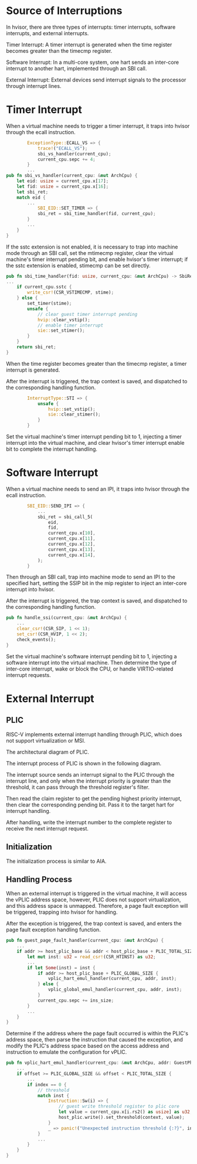 # Source of Interruptions
In hvisor, there are three types of interrupts: timer interrupts, software interrupts, and external interrupts.

Timer Interrupt: A timer interrupt is generated when the time register becomes greater than the timecmp register.

Software Interrupt: In a multi-core system, one hart sends an inter-core interrupt to another hart, implemented through an SBI call.

External Interrupt: External devices send interrupt signals to the processor through interrupt lines.

# Timer Interrupt
When a virtual machine needs to trigger a timer interrupt, it traps into hvisor through the ecall instruction.
```rust
        ExceptionType::ECALL_VS => {
            trace!("ECALL_VS");
            sbi_vs_handler(current_cpu);
            current_cpu.sepc += 4;
        }
        ...
pub fn sbi_vs_handler(current_cpu: &mut ArchCpu) {
    let eid: usize = current_cpu.x[17];
    let fid: usize = current_cpu.x[16];
    let sbi_ret;
    match eid {
        ...
            SBI_EID::SET_TIMER => {
            sbi_ret = sbi_time_handler(fid, current_cpu);
        }
        ...
    }
}
```
If the sstc extension is not enabled, it is necessary to trap into machine mode through an SBI call, set the mtimecmp register, clear the virtual machine's timer interrupt pending bit, and enable hvisor's timer interrupt; if the sstc extension is enabled, stimecmp can be set directly.
```rs
pub fn sbi_time_handler(fid: usize, current_cpu: &mut ArchCpu) -> SbiRet {
...
    if current_cpu.sstc {
        write_csr!(CSR_VSTIMECMP, stime);
    } else {
        set_timer(stime);
        unsafe {
            // clear guest timer interrupt pending
            hvip::clear_vstip();
            // enable timer interrupt
            sie::set_stimer();
        }
    }
    return sbi_ret;
}
```
When the time register becomes greater than the timecmp register, a timer interrupt is generated.

After the interrupt is triggered, the trap context is saved, and dispatched to the corresponding handling function.
```rs
        InterruptType::STI => {
            unsafe {
                hvip::set_vstip();
                sie::clear_stimer();
            }
        }
```
Set the virtual machine's timer interrupt pending bit to 1, injecting a timer interrupt into the virtual machine, and clear hvisor's timer interrupt enable bit to complete the interrupt handling.

# Software Interrupt
When a virtual machine needs to send an IPI, it traps into hvisor through the ecall instruction.
```rs
        SBI_EID::SEND_IPI => {
            ...
            sbi_ret = sbi_call_5(
                eid,
                fid,
                current_cpu.x[10],
                current_cpu.x[11],
                current_cpu.x[12],
                current_cpu.x[13],
                current_cpu.x[14],
            );
        }
```
Then through an SBI call, trap into machine mode to send an IPI to the specified hart, setting the SSIP bit in the mip register to inject an inter-core interrupt into hvisor.

After the interrupt is triggered, the trap context is saved, and dispatched to the corresponding handling function.
```rs
pub fn handle_ssi(current_cpu: &mut ArchCpu) {
    ...
    clear_csr!(CSR_SIP, 1 << 1);
    set_csr!(CSR_HVIP, 1 << 2);
    check_events();
}
```
Set the virtual machine's software interrupt pending bit to 1, injecting a software interrupt into the virtual machine. Then determine the type of inter-core interrupt, wake or block the CPU, or handle VIRTIO-related interrupt requests.

# External Interrupt
## PLIC
RISC-V implements external interrupt handling through PLIC, which does not support virtualization or MSI.

The architectural diagram of PLIC.

The interrupt process of PLIC is shown in the following diagram.

The interrupt source sends an interrupt signal to the PLIC through the interrupt line, and only when the interrupt priority is greater than the threshold, it can pass through the threshold register's filter.

Then read the claim register to get the pending highest priority interrupt, then clear the corresponding pending bit. Pass it to the target hart for interrupt handling.

After handling, write the interrupt number to the complete register to receive the next interrupt request.
## Initialization
The initialization process is similar to AIA.
## Handling Process
When an external interrupt is triggered in the virtual machine, it will access the vPLIC address space, however, PLIC does not support virtualization, and this address space is unmapped. Therefore, a page fault exception will be triggered, trapping into hvisor for handling.

After the exception is triggered, the trap context is saved, and enters the page fault exception handling function.

```rs
pub fn guest_page_fault_handler(current_cpu: &mut ArchCpu) {
    ...
    if addr >= host_plic_base && addr < host_plic_base + PLIC_TOTAL_SIZE {
        let mut inst: u32 = read_csr!(CSR_HTINST) as u32;
        ...
        if let Some(inst) = inst {
            if addr >= host_plic_base + PLIC_GLOBAL_SIZE {
                vplic_hart_emul_handler(current_cpu, addr, inst);
            } else {
                vplic_global_emul_handler(current_cpu, addr, inst);
            }
            current_cpu.sepc += ins_size;
        } 
        ...
    }
}
```
Determine if the address where the page fault occurred is within the PLIC's address space, then parse the instruction that caused the exception, and modify the PLIC's address space based on the access address and instruction to emulate the configuration for vPLIC.
```rs
pub fn vplic_hart_emul_handler(current_cpu: &mut ArchCpu, addr: GuestPhysAddr, inst: Instruction) {
    ...
    if offset >= PLIC_GLOBAL_SIZE && offset < PLIC_TOTAL_SIZE {
        ...
        if index == 0 {
            // threshold
            match inst {
                Instruction::Sw(i) => {
                    // guest write threshold register to plic core
                    let value = current_cpu.x[i.rs2() as usize] as u32;
                    host_plic.write().set_threshold(context, value);
                }
                _ => panic!("Unexpected instruction threshold {:?}", inst),
            }
            ...
        }
    }
}
```